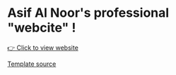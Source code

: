 # Asif Al Noor's professional "webcite" !

[👉 Click to view website](https://www.roonlafisa.github.io/)

[Template source](https://github.com/jeaneustachedeveloppeur/BestMotherFuckingWebsite)


